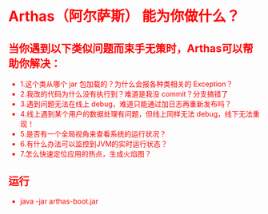 # <font color="red">Arthas</span>（阿尔萨斯） 能为你做什么？


## 当你遇到以下类似问题而束手无策时，Arthas可以帮助你解决：
- 1.这个类从哪个 jar 包加载的？为什么会报各种类相关的 Exception？
- 2.我改的代码为什么没有执行到？难道是我没 commit？分支搞错了
- 3.遇到问题无法在线上 debug，难道只能通过加日志再重新发布吗？
- 4.线上遇到某个用户的数据处理有问题，但线上同样无法 debug，线下无法重现！
- 5.是否有一个全局视角来查看系统的运行状况？
- 6.有什么办法可以监控到JVM的实时运行状态？
- 7.怎么快速定位应用的热点，生成火焰图？

## 运行
- java -jar arthas-boot.jar